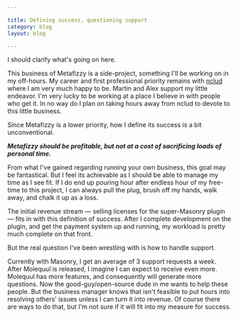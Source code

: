 ```yaml
---

title: Defining success, questioning support
category: blog
layout: blog

---
```


I should clarify what's going on here.

This business of <span class="metafizzy">Metafizzy</span> is a side-project, something I'll be working on in my off-hours. My career and first professional priority remains with [nclud](http://nclud.com) where I am very much happy to be. Martin and Alex support my little endeavor. I'm very lucky to be working at a place I believe in with people who get it. In no way do I plan on taking hours away from nclud to devote to this little business. 

Since <span class="metafizzy">Metafizzy</span> is a lower priority, how I define its success is a bit unconventional.

**_<span class="metafizzy">Metafizzy</span> should be profitable, but not at a cost of sacrificing loads of personal time._**

From what I've gained regarding running your own business, this goal may be fantastical. But I feel its achievable as I should be able to manage my time as I see fit. If I do end up pouring hour after endless hour of my free-time to this project, I can always pull the plug, brush off my hands, walk away, and chalk it up as a loss.

The initial revenue stream &mdash; selling licenses for the super-Masonry plugin &mdash; fits in with this definition of success. After I complete development on the plugin, and get the payment system up and running, my workload is pretty much complete on that front.

But the real question I've been wrestling with is how to handle support.

Currently with Masonry, I get an average of 3 support requests a week. After Molequul is released, I imagine I can expect to receive even more. Molequul has more features, and consequently will generate more questions. Now the good-guy/open-source dude in me wants to help these people. But the business manager knows that isn't feasible to put hours into resolving others' issues unless I can turn it into revenue. Of course there are ways to do that, but I'm not sure if it will fit into my measure for success.

